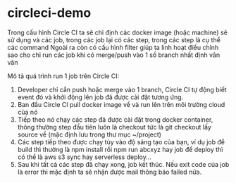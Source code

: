 # circleci-demo

Trong cấu hình Circle CI ta sẽ chỉ định các docker image (hoặc machine) sẽ sử dụng và các job, trong các job lại có các step, trong các step là cụ thể các command
Ngoài ra còn có cấu hình filter giúp ta linh hoạt điều chỉnh sao cho chỉ run các job khi có merge/push vào 1 số branch nhất định vân vân
 
Mô tả quá trình run 1 job trên Circle CI:

1. Developer chỉ cần push hoặc merge vào 1 branch, Circle CI tự động biết event đó và khởi động lên job đã được cài đặt tương ứng.
2. Ban đầu Circle CI pull docker image về và run lên trên môi trường cloud của nó
3. Tiếp theo nó chạy các step đã được cài đặt trong docker container, thông thường step đầu tiên luôn là checkout tức là git checkout lấy source về (mặc định lưu trong thư mục ~/project)
4. Các step tiếp theo được chạy tùy vào độ sáng tạo của bạn, ví dụ job để build thì thường là npm install rồi npm run abcxyz hay job để deploy thì có thể là aws s3 sync hay serverless deploy...
5. Sau khi tất cả các step đã chạy xong, job kết thúc. Nếu exit code của job là error thì mặc định ta sẽ nhận được mail thông báo failed nữa.

